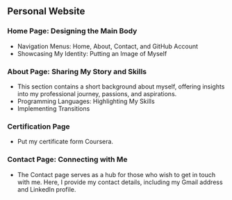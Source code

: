 ## Personal Website

### Home Page: Designing the Main Body
- Navigation Menus: Home, About, Contact, and GitHub Account
- Showcasing My Identity: Putting an Image of Myself

### About Page: Sharing My Story and Skills
- This section contains a short background about myself, offering insights into my professional journey, passions, and aspirations.
- Programming Languages: Highlighting My Skills
- Implementing Transitions


### Certification Page
- Put my certificate form Coursera.

### Contact Page: Connecting with Me
- The Contact page serves as a hub for those who wish to get in touch with me. Here, I provide my contact details, including my Gmail address and LinkedIn profile. 
